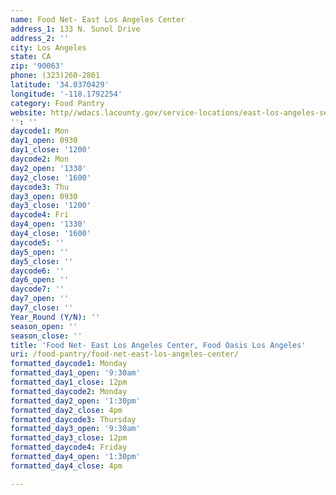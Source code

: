 ```yaml
---
name: Food Net- East Los Angeles Center
address_1: 133 N. Sunol Drive
address_2: ''
city: Los Angeles
state: CA
zip: '90063'
phone: (323)260-2801
latitude: '34.0370429'
longitude: '-118.1792254'
category: Food Pantry
website: http//wdacs.lacounty.gov/service-locations/east-los-angeles-service-center/
'': ''
daycode1: Mon
day1_open: 0930
day1_close: '1200'
daycode2: Mon
day2_open: '1330'
day2_close: '1600'
daycode3: Thu
day3_open: 0930
day3_close: '1200'
daycode4: Fri
day4_open: '1330'
day4_close: '1600'
daycode5: ''
day5_open: ''
day5_close: ''
daycode6: ''
day6_open: ''
daycode7: ''
day7_open: ''
day7_close: ''
Year_Round (Y/N): ''
season_open: ''
season_close: ''
title: 'Food Net- East Los Angeles Center, Food Oasis Los Angeles'
uri: /food-pantry/food-net-east-los-angeles-center/
formatted_daycode1: Monday
formatted_day1_open: '9:30am'
formatted_day1_close: 12pm
formatted_daycode2: Monday
formatted_day2_open: '1:30pm'
formatted_day2_close: 4pm
formatted_daycode3: Thursday
formatted_day3_open: '9:30am'
formatted_day3_close: 12pm
formatted_daycode4: Friday
formatted_day4_open: '1:30pm'
formatted_day4_close: 4pm

---
```

